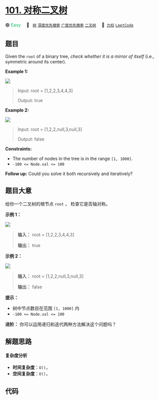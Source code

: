 # [101. 对称二叉树](https://2xiao.github.io/leetcode-js/problem/0101.html)

🟢 <font color=#15bd66>Easy</font>&emsp; 🔖&ensp; [`树`](/tag/tree.md) [`深度优先搜索`](/tag/depth-first-search.md) [`广度优先搜索`](/tag/breadth-first-search.md) [`二叉树`](/tag/binary-tree.md)&emsp; 🔗&ensp;[`力扣`](https://leetcode.cn/problems/symmetric-tree) [`LeetCode`](https://leetcode.com/problems/symmetric-tree)

## 题目

Given the `root` of a binary tree, _check whether it is a mirror of itself_
(i.e., symmetric around its center).



**Example 1:**

![](https://assets.leetcode.com/uploads/2021/02/19/symtree1.jpg)

> Input: root = [1,2,2,3,4,4,3]
> 
> Output: true

**Example 2:**

![](https://assets.leetcode.com/uploads/2021/02/19/symtree2.jpg)

> Input: root = [1,2,2,null,3,null,3]
> 
> Output: false

**Constraints:**

  * The number of nodes in the tree is in the range `[1, 1000]`.
  * `-100 <= Node.val <= 100`



**Follow up:** Could you solve it both recursively and iteratively?


## 题目大意

给你一个二叉树的根节点 `root` ， 检查它是否轴对称。



**示例 1：**

![](https://pic.leetcode.cn/1698026966-JDYPDU-image.png)

> 
> 
> 
> 
> 
> **输入：** root = [1,2,2,3,4,4,3]
> 
> **输出：** true
> 
> 

**示例 2：**

![](https://pic.leetcode.cn/1698027008-nPFLbM-image.png)

> 
> 
> 
> 
> 
> **输入：** root = [1,2,2,null,3,null,3]
> 
> **输出：** false
> 
> 



**提示：**

  * 树中节点数目在范围 `[1, 1000]` 内
  * `-100 <= Node.val <= 100`



**进阶：** 你可以运用递归和迭代两种方法解决这个问题吗？


## 解题思路

#### 复杂度分析

- **时间复杂度**：`O()`，
- **空间复杂度**：`O()`，

## 代码

```javascript

```